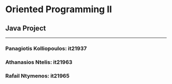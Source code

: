 # Oriented Programming II

## Java Project ##

------------------------------

### Panagiotis Kolliopoulos: it21937 ###

### Athanasios Ntelis: it21963 ###

### Rafail Ntymenos: it21965 ###